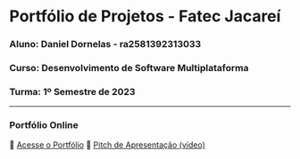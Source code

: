 # Portfólio de Projetos - Fatec Jacareí
### Aluno: Daniel Dornelas - ra2581392313033
### Curso: Desenvolvimento de Software Multiplataforma
### Turma: 1º Semestre de 2023
 
---
 
### Portfólio Online  
🔗 [Acesse o Portfólio](https://dani-dornas.github.io/Portfolio_Daniel_Dornelas/)
🎤 [Pitch de Apresentação (vídeo)](https://drive.google.com/file/d/1uAfVEX5l81bHeQ4qLZeT4DlFyGDL8GEz/view?usp=drive_link)